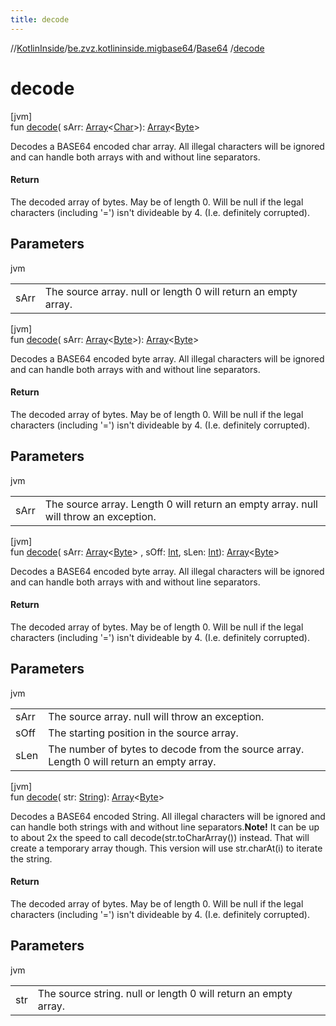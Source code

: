 ```yaml
---
title: decode
---
```

//[KotlinInside](../../../index.html)/[be.zvz.kotlininside.migbase64](../index.html)/[Base64](index.html)
/[decode](decode.html)

# decode

[jvm]\
fun [decode](decode.html)(
sArr: [Array](https://kotlinlang.org/api/latest/jvm/stdlib/kotlin/-array/index.html)<[Char](https://kotlinlang.org/api/latest/jvm/stdlib/kotlin/-char/index.html)>): [Array](https://kotlinlang.org/api/latest/jvm/stdlib/kotlin/-array/index.html)<[Byte](https://kotlinlang.org/api/latest/jvm/stdlib/kotlin/-byte/index.html)>

Decodes a BASE64 encoded char array. All illegal characters will be ignored and can handle both arrays with and without
line separators.

#### Return

The decoded array of bytes. May be of length 0. Will be null if the legal characters (including '=') isn't divideable by
4. (I.e. definitely corrupted).

## Parameters

jvm

| | |
|---|---|
| sArr | The source array. null or length 0 will return an empty array. |

[jvm]\
fun [decode](decode.html)(
sArr: [Array](https://kotlinlang.org/api/latest/jvm/stdlib/kotlin/-array/index.html)<[Byte](https://kotlinlang.org/api/latest/jvm/stdlib/kotlin/-byte/index.html)>): [Array](https://kotlinlang.org/api/latest/jvm/stdlib/kotlin/-array/index.html)<[Byte](https://kotlinlang.org/api/latest/jvm/stdlib/kotlin/-byte/index.html)>

Decodes a BASE64 encoded byte array. All illegal characters will be ignored and can handle both arrays with and without
line separators.

#### Return

The decoded array of bytes. May be of length 0. Will be null if the legal characters (including '=') isn't divideable by
4. (I.e. definitely corrupted).

## Parameters

jvm

| | |
|---|---|
| sArr | The source array. Length 0 will return an empty array. null will throw an exception. |

[jvm]\
fun [decode](decode.html)(
sArr: [Array](https://kotlinlang.org/api/latest/jvm/stdlib/kotlin/-array/index.html)<[Byte](https://kotlinlang.org/api/latest/jvm/stdlib/kotlin/-byte/index.html)>
, sOff: [Int](https://kotlinlang.org/api/latest/jvm/stdlib/kotlin/-int/index.html),
sLen: [Int](https://kotlinlang.org/api/latest/jvm/stdlib/kotlin/-int/index.html)): [Array](https://kotlinlang.org/api/latest/jvm/stdlib/kotlin/-array/index.html)<[Byte](https://kotlinlang.org/api/latest/jvm/stdlib/kotlin/-byte/index.html)>

Decodes a BASE64 encoded byte array. All illegal characters will be ignored and can handle both arrays with and without
line separators.

#### Return

The decoded array of bytes. May be of length 0. Will be null if the legal characters (including '=') isn't divideable by
4. (I.e. definitely corrupted).

## Parameters

jvm

| | |
|---|---|
| sArr | The source array. null will throw an exception. |
| sOff | The starting position in the source array. |
| sLen | The number of bytes to decode from the source array. Length 0 will return an empty array. |

[jvm]\
fun [decode](decode.html)(
str: [String](https://docs.oracle.com/javase/7/docs/api/java/lang/String.html)): [Array](https://kotlinlang.org/api/latest/jvm/stdlib/kotlin/-array/index.html)<[Byte](https://kotlinlang.org/api/latest/jvm/stdlib/kotlin/-byte/index.html)>

Decodes a BASE64 encoded String. All illegal characters will be ignored and can handle both strings with and without
line separators.**Note!** It can be up to about 2x the speed to call decode(str.toCharArray()) instead. That will create
a temporary array though. This version will use str.charAt(i) to iterate the string.

#### Return

The decoded array of bytes. May be of length 0. Will be null if the legal characters (including '=') isn't divideable by
4. (I.e. definitely corrupted).

## Parameters

jvm

| | |
|---|---|
| str | The source string. null or length 0 will return an empty array. |




